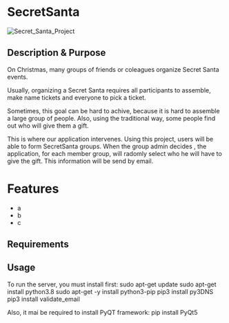 # SecretSanta

![Secret_Santa_Project](https://user-images.githubusercontent.com/47899873/80345500-dd145280-8871-11ea-99ac-b83794ea6d8a.jpg)

## Description & Purpose

On Christmas, many groups of friends or coleagues organize Secret Santa events.

Usually, organizing a Secret Santa requires all participants to assemble, make name tickets and everyone to pick a ticket.

Sometimes, this goal can be hard to achive, because it is hard to assemble a large group of people.
Also, using the traditional way, some people find out who will give them a gift.

This is where our application intervenes.
Using this project, users will be able to form SecretSanta groups. 
When the group admin decides , the application, for each member group, will radomly select who he will have to give the gift.
This information will be send by email.


# Features

- a 
- b
- c

## Requirements

## Usage

To run the server, you must install first:
	sudo apt-get update
	sudo apt-get install python3.8
	sudo apt-get -y install python3-pip
	pip3 install py3DNS
	pip3 install validate_email

Also, it mai be required to install PyQT framework:
	pip install PyQt5

